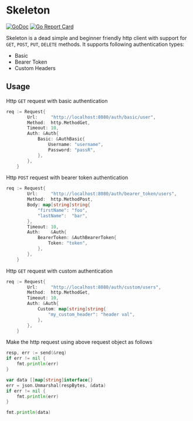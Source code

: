 # Skeleton

[![GoDoc](https://godoc.org/github.com/stkr89/skeleton?status.svg)](https://godoc.org/github.com/stkr89/skeleton)
[![Go Report Card](https://goreportcard.com/badge/github.com/stkr89/skeleton)](https://goreportcard.com/report/github.com/stkr89/skeleton)

Skeleton is a dead simple and beginner friendly http client with support for 
`GET`, `POST`, `PUT`, `DELETE` methods. It supports following authentication types:

- Basic
- Bearer Token
- Custom Headers

## Usage

Http `GET` request with basic authentication

```go
req := Request{
        Url:     "http://localhost:8080/auth/basic/user",
        Method:  http.MethodGet,
        Timeout: 10,
        Auth: &Auth{
            Basic: &AuthBasic{
                Username: "username",
                Password: "passR",
            },
        },
    }
```

Http `POST` request with bearer token authentication

```go
req := Request{
        Url:     "http://localhost:8080/auth/bearer_token/users",
        Method:  http.MethodPost,
        Body: map[string]string{
            "firstName": "foo",
            "lastName":  "bar",
        },
        Timeout: 10,
        Auth:    &Auth{
            BearerToken: &AuthBearerToken{
                Token: "token",
            },
        },
    }
```

Http `GET` request with custom authentication 

```go
req := Request{
        Url:     "http://localhost:8080/auth/custom/users",
        Method:  http.MethodGet,
        Timeout: 10,
        Auth: &Auth{
            Custom: map[string]string{
                "my_custom_header": "header val",
            },
        },
    }
```

Make the http request using above request object as follows

```go
resp, err := send(&req)
if err != nil {
    fmt.println(err)
}

var data []map[string]interface{}
err = json.Unmarshal(respBytes, &data)
if err != nil {
    fmt.println(err)
}

fmt.println(data)
```